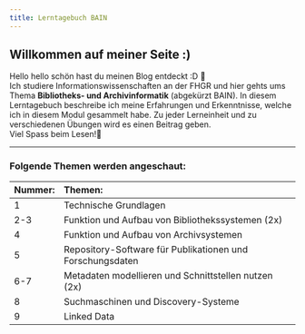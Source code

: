 ```yaml
---
title: Lerntagebuch BAIN
---
```


  
## Willkommen auf meiner Seite :)

Hello hello schön hast du meinen Blog entdeckt :D 📝  
Ich studiere Informationswissenschaften an der FHGR und hier gehts ums Thema **Bibliotheks- und Archivinformatik** (abgekürzt BAIN). In diesem Lerntagebuch beschreibe ich meine Erfahrungen und Erkenntnisse, welche ich in diesem Modul gesammelt habe. Zu jeder Lerneinheit und zu verschiedenen Übungen wird es einen Beitrag geben.  
Viel Spass beim Lesen!👀

- - - -
  
### Folgende Themen werden angeschaut:  

 Nummer:| Themen:
 | :-- | :-- |
 1 | Technische Grundlagen
 2-3 | Funktion und Aufbau von Bibliothekssystemen (2x)
 4 | Funktion und Aufbau von Archivsystemen
 5 | Repository-Software für Publikationen und Forschungsdaten
6-7 | Metadaten modellieren und Schnittstellen nutzen (2x)
 8 | Suchmaschinen und Discovery-Systeme
 9 | Linked Data
